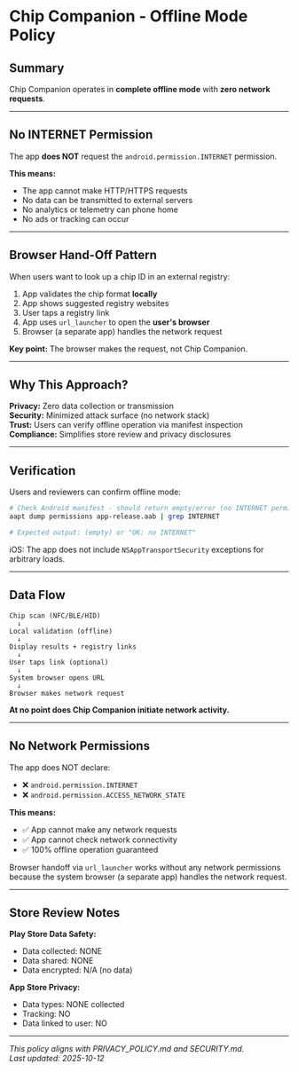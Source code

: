 # Chip Companion - Offline Mode Policy

## Summary

Chip Companion operates in **complete offline mode** with **zero network requests**.

---

## No INTERNET Permission

The app **does NOT** request the `android.permission.INTERNET` permission.

**This means:**
- The app cannot make HTTP/HTTPS requests
- No data can be transmitted to external servers
- No analytics or telemetry can phone home
- No ads or tracking can occur

---

## Browser Hand-Off Pattern

When users want to look up a chip ID in an external registry:

1. App validates the chip format **locally**
2. App shows suggested registry websites
3. User taps a registry link
4. App uses `url_launcher` to open the **user's browser**
5. Browser (a separate app) handles the network request

**Key point:** The browser makes the request, not Chip Companion.

---

## Why This Approach?

**Privacy:** Zero data collection or transmission  
**Security:** Minimized attack surface (no network stack)  
**Trust:** Users can verify offline operation via manifest inspection  
**Compliance:** Simplifies store review and privacy disclosures  

---

## Verification

Users and reviewers can confirm offline mode:

```bash
# Check Android manifest - should return empty/error (no INTERNET permission)
aapt dump permissions app-release.aab | grep INTERNET

# Expected output: (empty) or "OK: no INTERNET"
```

iOS: The app does not include `NSAppTransportSecurity` exceptions for arbitrary loads.

---

## Data Flow

```
Chip scan (NFC/BLE/HID) 
  ↓
Local validation (offline)
  ↓
Display results + registry links
  ↓
User taps link (optional)
  ↓
System browser opens URL
  ↓
Browser makes network request
```

**At no point does Chip Companion initiate network activity.**

---

## No Network Permissions

The app does NOT declare:
- ❌ `android.permission.INTERNET`
- ❌ `android.permission.ACCESS_NETWORK_STATE`

**This means:**
- ✅ App cannot make any network requests
- ✅ App cannot check network connectivity
- ✅ 100% offline operation guaranteed

Browser handoff via `url_launcher` works without any network permissions because the system browser (a separate app) handles the network request.

---

## Store Review Notes

**Play Store Data Safety:**  
- Data collected: NONE
- Data shared: NONE  
- Data encrypted: N/A (no data)

**App Store Privacy:**  
- Data types: NONE collected
- Tracking: NO
- Data linked to user: NO

---

*This policy aligns with PRIVACY_POLICY.md and SECURITY.md.*  
*Last updated: 2025-10-12*

